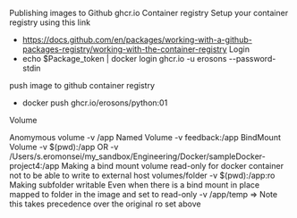 Publishing images to Github ghcr.io Container registry
Setup your container registry using this link
  - https://docs.github.com/en/packages/working-with-a-github-packages-registry/working-with-the-container-registry
Login 
  - echo $Package_token | docker login ghcr.io -u erosons --password-stdin

push image to github container registry
  - docker push ghcr.io/erosons/python:01

Volume

Anomymous volume
    -v /app
Named Volume
    -v feedback:/app
BindMount Volume
    -v $(pwd):/app  OR   -v /Users/s.eromonsei/my_sandbox/Engineering/Docker/sampleDocker-project4:/app 
Making a bind mount volume read-only for docker container  not to be able to write to external host volumes/folder
    -v $(pwd):/app:ro
Making subfolder writable Even when there is a bind mount in place mapped to folder in the image and set to read-only
    -v /app/temp  =>  Note this takes precedence over the original ro set above